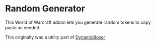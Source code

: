 # Random Generator

This World of Warcraft addon lets you generate random tokens to copy paste as needed.

This originally was a utility part of [DynamicBoxer](https://www.curseforge.com/wow/addons/dynamicboxer)

